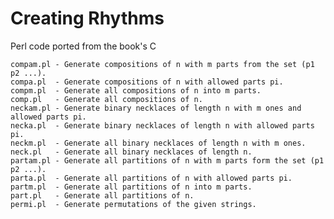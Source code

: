 # Creating Rhythms

Perl code ported from the book's C

    compam.pl - Generate compositions of n with m parts from the set (p1 p2 ...).
    compa.pl  - Generate compositions of n with allowed parts pi.
    compm.pl  - Generate all compositions of n into m parts.
    comp.pl   - Generate all compositions of n.
    neckam.pl - Generate binary necklaces of length n with m ones and allowed parts pi.
    necka.pl  - Generate binary necklaces of length n with allowed parts pi.
    neckm.pl  - Generate all binary necklaces of length n with m ones.
    neck.pl   - Generate all binary necklaces of length n.
    partam.pl - Generate all partitions of n with m parts form the set (p1 p2 ...).
    parta.pl  - Generate all partitions of n with allowed parts pi.
    partm.pl  - Generate all partitions of n into m parts.
    part.pl   - Generate all partitions of n.
    permi.pl  - Generate permutations of the given strings.
